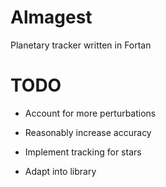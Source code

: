# Almagest

Planetary tracker written in Fortan



# TODO

* Account for more perturbations

* Reasonably increase accuracy

* Implement tracking for stars

* Adapt into library



